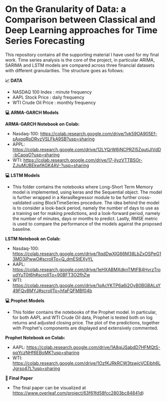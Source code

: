 # On the Granularity of Data: a Comparison between Classical and Deep Learning approaches for Time Series Forecasting
This repository contains all the supporting material I have used for my final work. Time series analysis is the core of the project, in particular ARIMA, SARIMA and LSTM models are compared across three financial datasets with different granularities.
The structure goes as follows:

**📈 DATA**
  - NASDAQ 100 Index : minute frequency 
  - AAPL Stock Price : daily frequency 
  - WTI Crude Oil Price : monthly frequency 
  
**💻 ARMA-GARCH Models**


**ARMA-GARCH Notebook on Colab:**
- Nasdaq-100: https://colab.research.google.com/drive/1vk59OA905Ef-sAxpqRpDRvzVSLFkA9SB?usp=sharing
- APPL: https://colab.research.google.com/drive/12LYQrW6jNCPRZl5ZqutiJIVdD-bCaoqO?usp=sharing
- WTI: https://colab.research.google.com/drive/17-jIyzVTTBSOr-ZJiuMUBEkwfAGK4AV-?usp=sharing


**💻 LSTM Models**
- This folder contains the notebooks where Long-Short Term Memory model is implemented, using keras and the Sequential object. The model is further wrapped in a KerasRegressor module to be further cross-validated using BlockTimeSeries procedure. The idea behind the model is to consider a look-back period, namely the number of days to use as a training set for making predictions, and a look-forward period, namely the number of minutes, days or months to predict. Lastly, RMSE metric is used to compare the performance of the models against the proposed baseline.

**LSTM Notebook on Colab:**
- Nasdaq-100: https://colab.research.google.com/drive/1IqdDwXIG66M38LbZxOSPeG13MD3iPwwO#scrollTo=Q_dmEStEXyYL
- AAPL: https://colab.research.google.com/drive/1eHXABMXdknTMtFB4HvrzTroudYuT0t6h#scrollTo=90BFT3O2fhZw
- WTI: https://colab.research.google.com/drive/1qAcYKTP6a6i2OyB0BGBALsY49FQv8MYJ#scrollTo=hfaFQFMBf04b


**💻 Prophet Models**
- This folder contains the notebooks of the Prophet model. In particular, for both AAPL and WTI Crude Oil data, Prophet is tested both on log returns and adjusted closing price. The plot of the predictions, together with Prophet's components are displayed and extensively commented.

**Prophet Notebook on Colab:**
- AAPL: https://colab.research.google.com/drive/1A8qiJSabdD7HFMQtS-pqYczNHf6EBoMK?usp=sharing
- WTI: https://colab.research.google.com/drive/1OzfKJRkRCW3tswjcVCEibh6LJgrso47L?usp=sharing

**📝 Final Paper**
- The final paper can be visualized at https://www.overleaf.com/project/63f61fd58fcc2803bc84841d)














